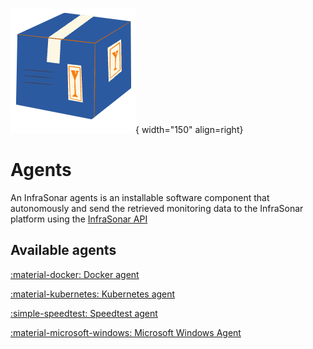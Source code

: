 ![Software Package](../../images/software_package.png){ width="150" align=right}

# Agents

An InfraSonar agents is an installable software component that autonomously and send the retrieved monitoring data to the InfraSonar platform using the [InfraSonar API](../../api/asset/insert-check-data.md)

## Available agents

[:material-docker: Docker agent](docker.md)

[:material-kubernetes: Kubernetes agent](kubernetes.md)

[:simple-speedtest: Speedtest agent](speedtest.md)

[:material-microsoft-windows: Microsoft Windows Agent](windows.md)
